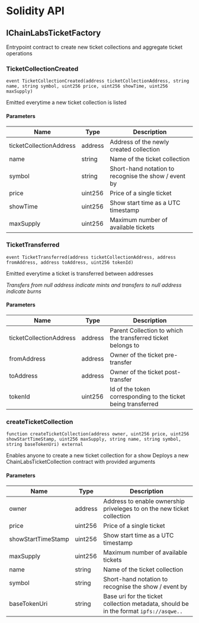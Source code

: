 # Solidity API

## IChainLabsTicketFactory

Entrypoint contract to create new ticket collections and aggregate ticket operations

### TicketCollectionCreated

```solidity
event TicketCollectionCreated(address ticketCollectionAddress, string name, string symbol, uint256 price, uint256 showTime, uint256 maxSupply)
```

Emitted everytime a new ticket collection is listed

#### Parameters

| Name | Type | Description |
| ---- | ---- | ----------- |
| ticketCollectionAddress | address | Address of the newly created collection |
| name | string | Name of the ticket collection |
| symbol | string | Short-hand notation to recognise the show / event by |
| price | uint256 | Price of a single ticket |
| showTime | uint256 | Show start time as a UTC timestamp |
| maxSupply | uint256 | Maximum number of available tickets |

### TicketTransferred

```solidity
event TicketTransferred(address ticketCollectionAddress, address fromAddress, address toAddress, uint256 tokenId)
```

Emitted everytime a ticket is transferred between addresses

_Transfers from null address indicate mints and transfers to null address indicate burns_

#### Parameters

| Name | Type | Description |
| ---- | ---- | ----------- |
| ticketCollectionAddress | address | Parent Collection to which the transferred ticket belongs to |
| fromAddress | address | Owner of the ticket pre-transfer |
| toAddress | address | Owner of the ticket post-transfer |
| tokenId | uint256 | Id of the token corresponding to the ticket being transferred |

### createTicketCollection

```solidity
function createTicketCollection(address owner, uint256 price, uint256 showStartTimeStamp, uint256 maxSupply, string name, string symbol, string baseTokenUri) external
```

Enables anyone to create a new ticket collection for a show
Deploys a new ChainLabsTicketCollection contract with provided arguments

#### Parameters

| Name | Type | Description |
| ---- | ---- | ----------- |
| owner | address | Address to enable ownership priveleges to on the new ticket collection |
| price | uint256 | Price of a single ticket |
| showStartTimeStamp | uint256 | Show start time as a UTC timestamp |
| maxSupply | uint256 | Maximum number of available tickets |
| name | string | Name of the ticket collection |
| symbol | string | Short-hand notation to recognise the show / event by |
| baseTokenUri | string | Base uri for the ticket collection metadata, should be in the format `ipfs://asqwe..` |

